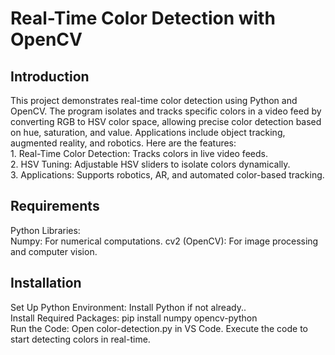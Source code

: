 <!DOCTYPE html>
<html>

<head>
  <h1>Real-Time Color Detection with OpenCV</h1>
</head>

<body>
  <h2>Introduction</h2>
  <p>This project demonstrates real-time color detection using Python and OpenCV. The program isolates and tracks specific colors in a video feed by converting RGB to HSV color space, allowing precise color detection based on hue, saturation, and value. Applications include object tracking, augmented reality, and robotics. Here are the features:<br>
     1. Real-Time Color Detection: Tracks colors in live video feeds.<br>
     2. HSV Tuning: Adjustable HSV sliders to isolate colors dynamically.<br>
     3. Applications: Supports robotics, AR, and automated color-based tracking.<br></p>
  
  <h2>Requirements</h2>
  <p>Python Libraries:<br>
     Numpy: For numerical computations.
     cv2 (OpenCV): For image processing and computer vision.<br></p>

  <h2>Installation</h2>
  <p>Set Up Python Environment: Install Python if not already..<br>
     Install Required Packages: pip install numpy opencv-python<br>
     Run the Code: Open color-detection.py in VS Code. Execute the code to start detecting colors in real-time.<br></p>
     
</body>

</html>
